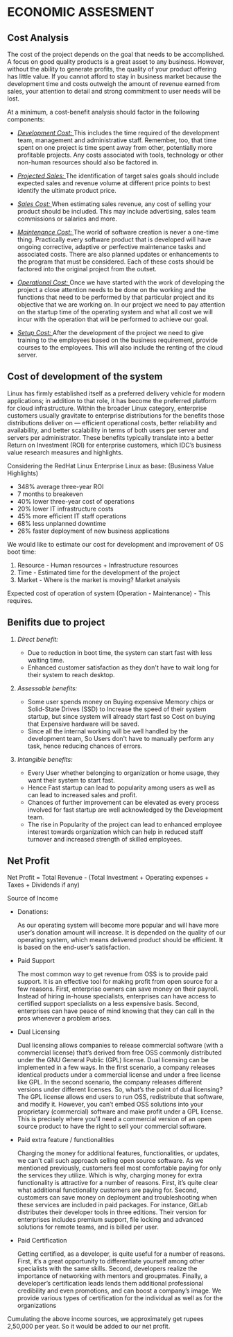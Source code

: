 # ECONOMIC ASSESMENT

## Cost Analysis

The cost of the project depends on the goal that needs to be accomplished. A focus on good quality products is a great asset to any business. However, without the ability to generate profits, the quality of your product offering has little value. If you cannot afford to stay in business market because the development time and costs outweigh the amount of revenue earned from sales, your attention to detail and strong commitment to user needs will be lost.

At a minimum, a cost-benefit analysis should factor in the following components:
* *<ins>Development Cost: </ins>*
This includes the time required of the development team, management and administrative staff. Remember, too, that time spent on one project is time spent away from other, potentially more profitable projects. Any costs associated with tools, technology or other non-human resources should also be factored in.

* *<ins>Projected Sales: </ins>*
The identification of target sales goals should include expected sales and revenue volume at different price points to best identify the ultimate product price.

* *<ins>Sales Cost: </ins>*
When estimating sales revenue, any cost of selling your product should be included. This may include advertising, sales team commissions or salaries and more.

* *<ins>Maintenance Cost: </ins>*
The world of software creation is never a one-time thing. Practically every software product that is developed will have ongoing corrective, adaptive or perfective maintenance tasks and associated costs. There are also planned updates or enhancements to the program that must be considered. Each of these costs should be factored into the original project from the outset.

* *<ins>Operational Cost: </ins>*
Once we have started with the work of developing the project a close attention needs to be done on the working and the functions that need to be performed by that particular project and its objective that we are working on. In our project we need to pay attention on the startup time of the operating system and what all cost we will incur with the operation that will be performed to achieve our goal.

* *<ins>Setup Cost: </ins>*
After the development of the project we need to give training to the employees based on the business requirement, provide courses to the employees. This will also include the renting of the cloud server. 

## Cost of development of the system

Linux has firmly established itself as a preferred delivery vehicle for modern applications; in addition to that role, it has become the preferred platform for cloud infrastructure. Within the broader Linux category, enterprise customers usually gravitate to enterprise distributions for the benefits those distributions deliver on — efficient operational costs, better reliability and availability, and better scalability in terms of both users per server and servers per administrator. These benefits typically translate into a better Return on Investment (ROI) for enterprise customers, which IDC’s business value research measures and highlights.

Considering the RedHat Linux Enterprise Linux as base: (Business Value Highlights)
* 348% average three-year ROI
* 7 months to breakeven
* 40% lower three-year cost of operations
* 20% lower IT infrastructure costs
* 45% more efficient IT staff operations
* 68% less unplanned downtime
* 26% faster deployment of new business applications

We would like to estimate our cost for development and improvement of OS boot time:
1.	Resource - Human resources + Infrastructure resources
2.	Time - Estimated time for the development of the project
3.	Market - Where is the market is moving? Market analysis 

Expected cost of operation of system (Operation - Maintenance) - This requires.

## Benifits due to project

1.	*Direct benefit:*
    * Due to reduction in boot time, the system can start fast with less waiting time. 
    * Enhanced customer satisfaction as they don't have to wait long for their system to reach desktop.

2.	*Assessable benefits:*
    * Some user spends money on Buying expensive Memory chips or Solid-State Drives (SSD) to Increase the speed of their system startup, but since system will already start fast so Cost on buying that Expensive hardware will be saved.
    * Since all the internal working will be well handled by the development team, So Users don't have to manually perform any task, hence reducing chances of errors.
  
3.	*Intangible benefits:*
    * Every User whether belonging to organization or home usage, they want their system to start fast. 
    * Hence Fast startup can lead to popularity among users as well as can lead to increased sales and profit.
    * Chances of further improvement can be elevated as every process involved for fast startup are well acknowledged by the Development team.
    * The rise in Popularity of the project can lead to enhanced employee interest towards organization which can help in reduced staff turnover and increased strength of skilled employees.  

## Net Profit

Net Profit = Total Revenue - (Total Investment + Operating expenses + Taxes + Dividends if any)

Source of Income
* Donations:

  As our operating system will become more popular and will have more user’s donation amount will increase. It is depended on the quality of our operating system, which means delivered product should be efficient. It is based on the end-user’s satisfaction. 

* Paid Support

  The most common way to get revenue from OSS is to provide paid support. It is an effective tool for making profit from open source for a few reasons. First, enterprise owners can save money on their payroll. Instead of hiring in-house specialists, enterprises can have access to certified support specialists on a less expensive basis. Second, enterprises can have peace of mind knowing that they can call in the pros whenever a problem arises.

* Dual Licensing

  Dual licensing allows companies to release commercial software (with a commercial license) that’s derived from free OSS commonly distributed under the GNU General Public (GPL) license. Dual licensing can be implemented in a few ways. In the first scenario, a company releases identical products under a commercial license and under a free license like GPL. In the second scenario, the company releases different versions under different licenses.
So, what’s the point of dual licensing? The GPL license allows end users to run OSS, redistribute that software, and modify it. However, you can’t embed OSS solutions into your proprietary (commercial) software and make profit under a GPL license. This is precisely where you’ll need a commercial version of an open source product to have the right to sell your commercial software.

* Paid extra feature / functionalities

  Charging the money for additional features, functionalities, or updates, we can't call such approach selling open source software. As we mentioned previously, customers feel most comfortable paying for only the services they utilize. Which is why, charging money for extra functionality is attractive for a number of reasons. First, it’s quite clear what additional functionality customers are paying for. Second, customers can save money on deployment and troubleshooting when these services are included in paid packages. For instance, GitLab distributes their developer tools in three editions. Their version for enterprises includes premium support, file locking and advanced solutions for remote teams, and is billed per user.

* Paid Certification

  Getting certified, as a developer, is quite useful for a number of reasons. First, it’s a great opportunity to differentiate yourself among other specialists with the same skills. Second, developers realize the importance of networking with mentors and groupmates. Finally, a developer’s certification leads lends them additional professional credibility and even promotions, and can boost a company’s image. We provide various types of certification for the individual as well as for the organizations

Cumulating the above income sources, we approximately get rupees 2,50,000 per year. So it would be added to our net profit.

